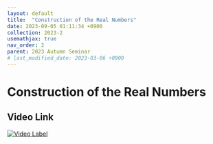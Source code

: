 ```yaml
---
layout: default
title:  "Construction of the Real Numbers"
date: 2023-09-05 01:11:34 +0900
collection: 2023-2
usemathjax: true
nav_order: 2
parent: 2023 Autumn Seminar
# last_modified_date: 2023-03-06 +0900
---
```

# Construction of the Real Numbers
<!-- ## <center> Abstract </center>
Francis Guthrie claimed in 1852 the four color problem. We
proof two essential lemmas and then solve six color problem. We expand
the proof of six color problem into five, four color problem. Kempe
published this proof in 1879. However the flaw was discovered in 1890
by Heawood. Although flawed, Kempe’s idea was used as one of a basic
tool. -->
## Video Link

[![Video Label](https://img.youtube.com/vi/Bzd_PcautuQ/hqdefault.jpg)](https://youtu.be/Bzd_PcautuQ?feature=shared)

<!-- ## PDF Download -->

<!-- <a target='_blank' href='../2023-2/2023-2_download/crime.pdf'>Crime PDF</a> -->